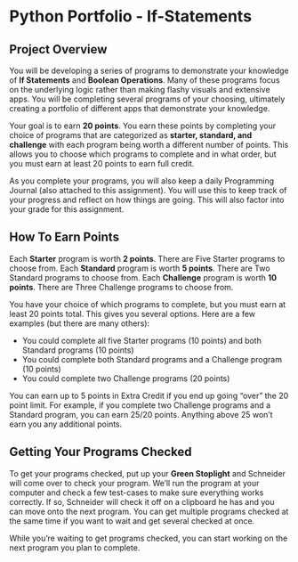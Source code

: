 # Python Portfolio - If-Statements

## Project Overview
You will be developing a series of programs to demonstrate your knowledge of <b>If Statements</b> and <b>Boolean Operations</b>. Many of these programs focus on the underlying logic rather than making flashy visuals and extensive apps. You will be completing several programs of your choosing, ultimately creating a portfolio of different apps that demonstrate your knowledge.

Your goal is to earn <b>20 points</b>. You earn these points by completing your choice of programs that are categorized as <b>starter, standard, and challenge</b> with each program being worth a different number of points. This allows you to choose which programs to complete and in what order, but you must earn at least 20 points to earn full credit.

As you complete your programs, you will also keep a daily Programming Journal (also attached to this assignment). You will use this to keep track of your progress and reflect on how things are going. This will also factor into your grade for this assignment.

## How To Earn Points
Each <b>Starter</b> program is worth <b>2 points</b>. There are Five Starter programs to choose from.
Each <b>Standard</b> program is worth <b>5 points</b>. There are Two Standard programs to choose from.
Each <b>Challenge</b> program is worth <b>10 points</b>. There are Three Challenge programs to choose from.

You have your choice of which programs to complete, but you must earn at least 20 points total. This gives you several options. Here are a few examples (but there are many others):
-	You could complete all five Starter programs (10 points) and both Standard programs (10 points)
-	You could complete both Standard programs and a Challenge program (10 points)
-	You could complete two Challenge programs (20 points)

You can earn up to 5 points in Extra Credit if you end up going “over” the 20 point limit. For example, if you complete two Challenge programs and a Standard program, you can earn 25/20 points. Anything above 25 won’t earn you any additional points.

## Getting Your Programs Checked
To get your programs checked, put up your <b>Green Stoplight</b> and Schneider will come over to check your program. We’ll run the program at your computer and check a few test-cases to make sure everything works correctly. If so, Schneider will check it off on a clipboard he has and you can move onto the next program. You can get multiple programs checked at the same time if you want to wait and get several checked at once.

While you’re waiting to get programs checked, you can start working on the next program you plan to complete. 

